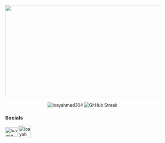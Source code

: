 <div align="center">
<img src="https://user-images.githubusercontent.com/74038190/225813708-98b745f2-7d22-48cf-9150-083f1b00d6c9.gif" width=600px height=300px/>
</div>
<br>
<div align="center">
  <img src="https://github-readme-stats.vercel.app/api?username=loayahmed304&show_icons=true&theme=tokyonight&locale=en" alt="loayahmed304" />
  <img src="https://streak-stats.demolab.com?user=loayahmed304&background=1A1B27&stroke=E4E2E2&currStreakNum=820000&sideNums=38BDAE&sideLabels=70A5FD&ring=70A5FD&fire=830000&currStreakLabel=70A5FD&excludeDaysLabel=38BDAE&dates=38BDAE" alt="GitHub Streak" />

</div>

<h3 align="left">Socials</h3>
<p align="left">
<a href="https://linkedin.com/in/loayahmed304" target="blank"><img align="center" src="https://raw.githubusercontent.com/rahuldkjain/github-profile-readme-generator/master/src/images/icons/Social/linked-in-alt.svg" alt="loayahmed304" height="30" width="40" /></a>
<a href="https://leetcode.com/u/cowabunga/" target="blank"><img align="center" src="https://user-images.githubusercontent.com/63964149/152531278-5e01909d-0c2e-412a-8acc-4a06863c244d.png" alt="loayahmed304" width="40" /></a>
  
</p>

